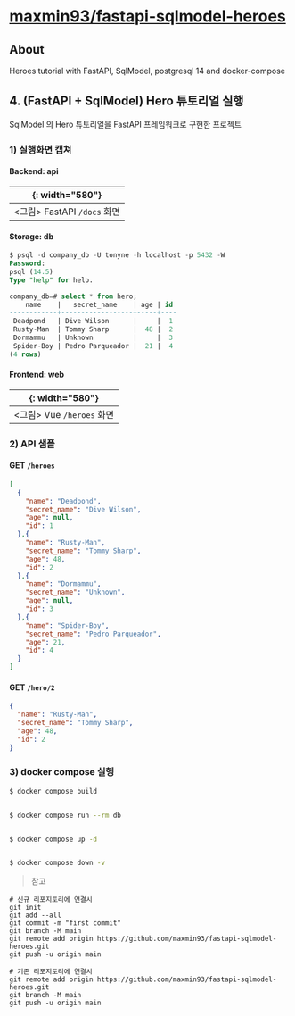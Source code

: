 # [maxmin93/fastapi-sqlmodel-heroes](https://github.com/maxmin93/fastapi-sqlmodel-heroes)

## About

Heroes tutorial with FastAPI, SqlModel, postgresql 14 and docker-compose

## 4. (FastAPI + SqlModel) Hero 튜토리얼 실행

SqlModel 의 Hero 튜토리얼을 FastAPI 프레임워크로 구현한 프로젝트

### 1) 실행화면 캡쳐

#### Backend: api

| ![](){: width="580"} |
| :----: |
| &lt;그림&gt; FastAPI `/docs` 화면 |

#### Storage: db

```sql
$ psql -d company_db -U tonyne -h localhost -p 5432 -W
Password:
psql (14.5)
Type "help" for help.

company_db=# select * from hero;
    name    |   secret_name    | age | id
------------+------------------+-----+----
 Deadpond   | Dive Wilson      |     |  1
 Rusty-Man  | Tommy Sharp      |  48 |  2
 Dormammu   | Unknown          |     |  3
 Spider-Boy | Pedro Parqueador |  21 |  4
(4 rows)
```

#### Frontend: web

| ![](){: width="580"} |
| :----: |
| &lt;그림&gt; Vue `/heroes` 화면 |


### 2) API 샘플

#### GET `/heroes`

```json
[
  {
    "name": "Deadpond",
    "secret_name": "Dive Wilson",
    "age": null,
    "id": 1
  },{
    "name": "Rusty-Man",
    "secret_name": "Tommy Sharp",
    "age": 48,
    "id": 2
  },{
    "name": "Dormammu",
    "secret_name": "Unknown",
    "age": null,
    "id": 3
  },{
    "name": "Spider-Boy",
    "secret_name": "Pedro Parqueador",
    "age": 21,
    "id": 4
  }
]
```

#### GET `/hero/2`

```json
{
  "name": "Rusty-Man",
  "secret_name": "Tommy Sharp",
  "age": 48,
  "id": 2
}
```

### 3) docker compose 실행

```bash
$ docker compose build


$ docker compose run --rm db


$ docker compose up -d


$ docker compose down -v
```

> 참고

```
# 신규 리포지토리에 연결시
git init
git add --all
git commit -m "first commit"
git branch -M main
git remote add origin https://github.com/maxmin93/fastapi-sqlmodel-heroes.git
git push -u origin main

# 기존 리포지토리에 연결시
git remote add origin https://github.com/maxmin93/fastapi-sqlmodel-heroes.git
git branch -M main
git push -u origin main
```